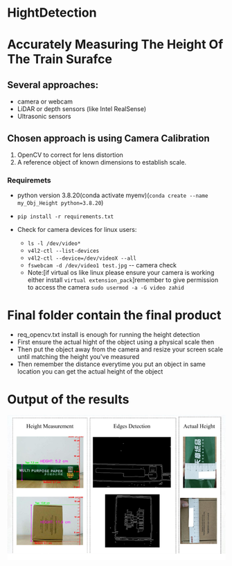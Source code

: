 # HightDetection


# Accurately Measuring The Height Of The Train Surafce

## Several approaches:
- camera or webcam
- LiDAR or depth sensors (like Intel RealSense)
- Ultrasonic sensors
## Chosen approach is using Camera Calibration
1.	OpenCV to correct for lens distortion
2.	A reference object of known dimensions to establish scale.

### Requiremets
- python version 3.8.20(conda activate myenv)(`conda create --name my_Obj_Height python=3.8.20`)
- `pip install -r requirements.txt`

- Check for camera devices for linux users:
    - ` ls -l /dev/video* `
    -    ```v4l2-ctl --list-devices```
    - ```v4l2-ctl --device=/dev/videoX --all```
    - `fswebcam -d /dev/video1 test.jpg` -- camera check
    - Note:[if virtual os like linux please ensure your camera is working either install `virtual extension_pack`]remember to give permission to access the camera `sudo usermod -a -G video zahid`
# Final folder contain the final product
- req_opencv.txt install is enough for running the height detection
- First ensure the actual hight of the object using a physical scale then 
- Then put the object away from the camera and resize your screen scale until matching the height you've measured
- Then remember the distance everytime you put an object in same location you can get the actual height of the  object
# Output of the results
![Online Logo](res/image.png)